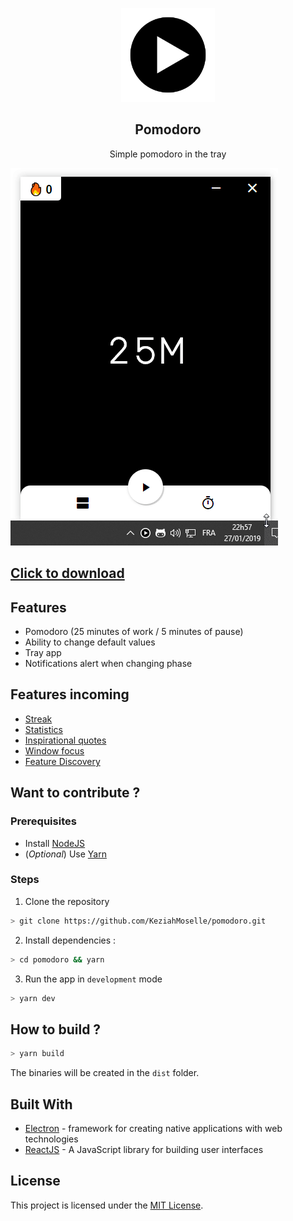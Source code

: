 <p align="center">
  <img src="./assets/icon.png" height="150">
</p>

<h2 align="center">
  Pomodoro
</h2>

<p align="center">
  Simple pomodoro in the tray
</p>

![Preview](./preview.gif)

## [Click to download](https://github.com/KeziahMoselle/pomodoro/releases/latest)

## Features

- Pomodoro (25 minutes of work / 5 minutes of pause)
- Ability to change default values
- Tray app
- Notifications alert when changing phase

## Features incoming

- [Streak](https://github.com/KeziahMoselle/pomodoro/issues/9)
- [Statistics](https://github.com/KeziahMoselle/pomodoro/issues/12)
- [Inspirational quotes](https://github.com/KeziahMoselle/pomodoro/issues/10)
- [Window focus](https://github.com/KeziahMoselle/pomodoro/issues/11)
- [Feature Discovery](https://github.com/KeziahMoselle/pomodoro/issues/13)

## Want to contribute ?

### Prerequisites
* Install [NodeJS](https://nodejs.org/en/)
* (*Optional*) Use [Yarn](https://yarnpkg.com/)

### Steps

1. Clone the repository
```sh
> git clone https://github.com/KeziahMoselle/pomodoro.git
```
2. Install dependencies :
```sh
> cd pomodoro && yarn
```
3. Run the app in `development` mode
```sh
> yarn dev
```

## How to build ?

```sh
> yarn build
```
The binaries will be created in the `dist` folder.

## Built With

* [Electron](https://electronjs.org/) - framework for creating native applications with web technologies
* [ReactJS](https://reactjs.org) - A JavaScript library for building user interfaces


## License

This project is licensed under the [MIT License](LICENSE).